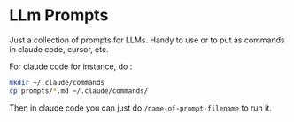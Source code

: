 # LLm Prompts

Just a collection of prompts for LLMs.  Handy to use or to put as commands in claude code, cursor, etc.

For claude code for instance, do :


```sh 
mkdir ~/.claude/commands
cp prompts/*.md ~/.claude/commands/
```

Then in claude code you can just do `/name-of-prompt-filename` to run it.


